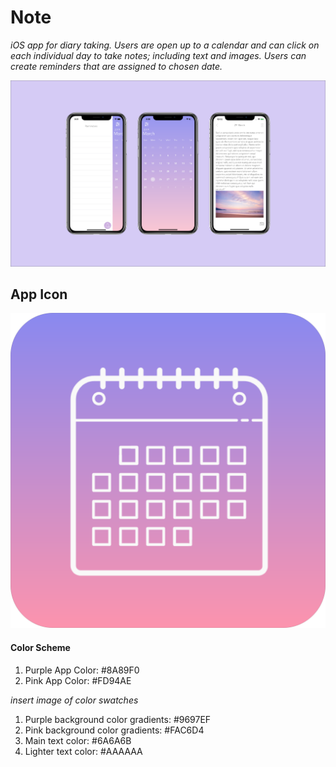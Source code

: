 # Note

*iOS app for diary taking. Users are open up to a calendar and can click on each individual day to take notes; including text and images. Users can create reminders that are assigned to chosen date.*

![](Images/Screenshots.png)

## App Icon

![appicon](Images/appIcon.png)

#### Color Scheme
1. Purple App Color: #8A89F0
2. Pink App Color: #FD94AE

*insert image of color swatches*

1. Purple background color gradients: #9697EF
2. Pink background color gradients: #FAC6D4
3. Main text color: #6A6A6B
4. Lighter text color: #AAAAAA

